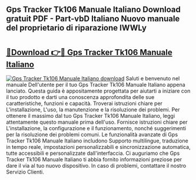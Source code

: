## Gps Tracker Tk106 Manuale Italiano Download gratuit PDF - Part-vbD Italiano Nuovo manuale del proprietario di riparazione IWWLy

# <h2><a href="http://dfeh27l.blite.top/?on=Gps+Tracker+Tk106+Manuale+Italiano">🔗Download 👉🔴 Gps Tracker Tk106 Manuale Italiano</a></h2>

[![Gps Tracker Tk106 Manuale Italiano download](https://i.imgur.com/lujVjoI.png)](http://dfeh27l.blite.top/?on=Gps+Tracker+Tk106+Manuale+Italiano)
Saluti e benvenuto nel manuale Dell'utente per il tuo Gps Tracker Tk106 Manuale Italiano appena lanciato. Questa guida è appositamente progettata per aiutarti a iniziare con il tuo prodotto e darti una conoscenza approfondita delle sue caratteristiche, funzioni e capacità. Troverai istruzioni chiare per L'installazione, L'uso, la manutenzione e la risoluzione dei problemi. Per ottenere il massimo dal tuo Gps Tracker Tk106 Manuale Italiano, leggi attentamente questo manuale prima dell'uso. Fornisce istruzioni chiare per L'installazione, la configurazione e il funzionamento, nonché suggerimenti per la risoluzione dei problemi comuni. Le funzionalità avanzate di Gps Tracker Tk106 Manuale Italiano includono Supporto multilingue, traduzione in tempo reale, impostazioni personalizzabili e sincronizzazione automatica, tutte accessibili e personalizzate dall'interfaccia. Ci auguriamo che Gps Tracker Tk106 Manuale Italiano ti abbia fornito informazioni preziose per dare il via al tuo nuovo dispositivo. In caso di problemi, contattare il nostro Servizio Clienti.

